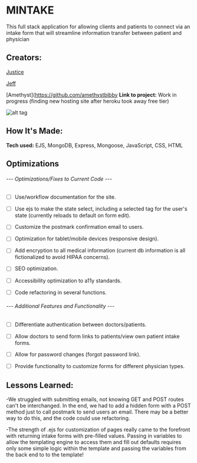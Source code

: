 # MINTAKE

This full stack application for allowing clients and patients to connect via an intake form that will streamline information transfer between patient and physician

## Creators:

[Justice](https://github.com/jaresj)

[Jeff](https://github.com/NothingRemains)

[Amethyst](https://github.com/amethystbibby
**Link to project:** Work in progress (finding new hosting site after heroku took away free tier)

![alt tag](http://placecorgi.com/1200/650)

## How It's Made:

**Tech used:**
EJS, MongoDB, Express, Mongoose, JavaScript, CSS, HTML

## Optimizations

###### --- Optimizations/Fixes to Current Code ---

- [ ] Use/workflow documentation for the site.

- [ ] Use ejs to make the state select, including a selected tag for the user's state (currently reloads to default on form edit).

- [ ] Customize the postmark confirmation email to users.

- [ ] Optimization for tablet/mobile devices (responsive design).

- [ ] Add encryption to all medical information (current db information is all fictionalized to avoid HIPAA concerns).

- [ ] SEO optimization.

- [ ] Accessibility optimization to a11y standards.

- [ ] Code refactoring in several functions.



###### --- Additional Features and Functionality ---

- [ ] Differentiate authentication between doctors/patients.

- [ ] Allow doctors to send form links to patients/view own patient intake forms.

- [ ] Allow for password changes (forgot password link).

- [ ] Provide functionality to customize forms for different physician types.

## Lessons Learned:

-We struggled with submitting emails, not knowing GET and POST routes can't be interchanged.  In the end, we had to add a hidden form with a POST method just to call postmark to send users an email.  There may be a better way to do this, and the code could use refactoring.

-The strength of .ejs for customization of pages really came to the forefront with returning intake forms with pre-filled values.  Passing in variables to allow the templating engine to access them and fill out defaults requires only some simple logic within the template and passing the variables from the back end to to the template!
